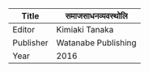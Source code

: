 |Title | समाजसाधनव्यवस्थोलि 
| --- | --- 
|Editor | Kimiaki Tanaka
|Publisher | Watanabe Publishing
|Year | 2016